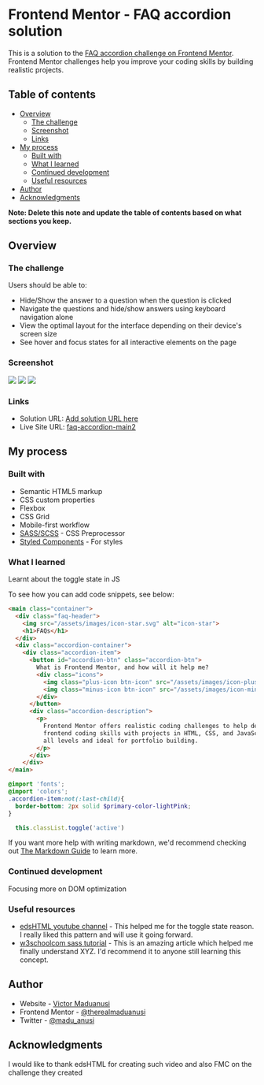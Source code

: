 # Frontend Mentor - FAQ accordion solution

This is a solution to the [FAQ accordion challenge on Frontend Mentor](https://www.frontendmentor.io/challenges/faq-accordion-wyfFdeBwBz). Frontend Mentor challenges help you improve your coding skills by building realistic projects. 

## Table of contents

- [Overview](#overview)
  - [The challenge](#the-challenge)
  - [Screenshot](#screenshot)
  - [Links](#links)
- [My process](#my-process)
  - [Built with](#built-with)
  - [What I learned](#what-i-learned)
  - [Continued development](#continued-development)
  - [Useful resources](#useful-resources)
- [Author](#author)
- [Acknowledgments](#acknowledgments)

**Note: Delete this note and update the table of contents based on what sections you keep.**

## Overview

### The challenge

Users should be able to:

- Hide/Show the answer to a question when the question is clicked
- Navigate the questions and hide/show answers using keyboard navigation alone
- View the optimal layout for the interface depending on their device's screen size
- See hover and focus states for all interactive elements on the page

### Screenshot

![](desktop-design./screenshot.jpg)
![](mobile-design./screenshot.jpg)
![](active-states./screenshot.jpg)




### Links

- Solution URL: [Add solution URL here](https://your-solution-url.com)
- Live Site URL: [faq-accordion-main2](https://faq-accordion-main2.netlify.app/)

## My process

### Built with

- Semantic HTML5 markup
- CSS custom properties
- Flexbox
- CSS Grid
- Mobile-first workflow
- [SASS/SCSS](https://www.w3schools.com/sass/) - CSS Preprocessor
- [Styled Components](https://styled-components.com/) - For styles


### What I learned

Learnt about the toggle state in JS

To see how you can add code snippets, see below:

```html
<main class="container">
  <div class="faq-header">
    <img src="/assets/images/icon-star.svg" alt="icon-star">
    <h1>FAQs</h1>
  </div>
  <div class="accordion-container">
    <div class="accordion-item">
      <button id="accordion-btn" class="accordion-btn">
        What is Frontend Mentor, and how will it help me?
        <div class="icons">
          <img class="plus-icon btn-icon" src="/assets/images/icon-plus.svg" alt="icon-plus">
          <img class="minus-icon btn-icon" src="/assets/images/icon-minus.svg" alt="icon-minus">
        </div>
      </button>
      <div class="accordion-description">
        <p>
          Frontend Mentor offers realistic coding challenges to help developers improve their 
          frontend coding skills with projects in HTML, CSS, and JavaScript. It's suitable for 
          all levels and ideal for portfolio building.
        </p>
      </div>
    </div>
</main>
```
```scss
@import 'fonts';
@import 'colors';
.accordion-item:not(:last-child){
  border-bottom: 2px solid $primary-color-lightPink;
}
```
```js
  this.classList.toggle('active')

```

If you want more help with writing markdown, we'd recommend checking out [The Markdown Guide](https://www.markdownguide.org/) to learn more.


### Continued development

Focusing more on DOM optimization 



### Useful resources

- [edsHTML youtube channel](https://youtu.be/HJuD66J7uCE?si=ZIpWj_a7wJs-0SjX) - This helped me for the toggle state reason. I really liked this pattern and will use it going forward.
- [w3schoolcom sass tutorial](https://www.w3schools.com/sass/) - This is an amazing article which helped me finally understand XYZ. I'd recommend it to anyone still learning this concept.



## Author

- Website - [Victor Maduanusi](https://victormaduanusi.netlify.app/)
- Frontend Mentor - [@therealmaduanusi](https://www.frontendmentor.io/profile/therealmaduanusi)
- Twitter - [@madu_anusi](https://www.twitter.com/madu_anusi)


## Acknowledgments

I would like to thank edsHTML for creating such video and also FMC on the challenge they created


